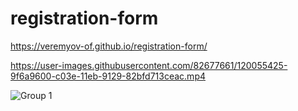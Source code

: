 # registration-form

https://veremyov-of.github.io/registration-form/



https://user-images.githubusercontent.com/82677661/120055425-9f6a9600-c03e-11eb-9129-82bfd713ceac.mp4



![Group 1](https://user-images.githubusercontent.com/82677661/120055414-84982180-c03e-11eb-892f-14f5a2c88bfa.jpg)





